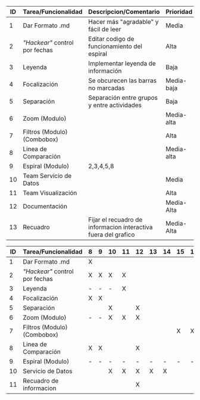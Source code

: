 | ID | Tarea/Funcionalidad | Descripcion/Comentario | Prioridad | Responsable | Avance |
 | ----- | ----- | ----- | ----- | ----- | ----- |
 | 1 | Dar Formato .md | Hacer más "agradable" y fácil de leer | Media | Felipe | 100% |
 | 2 | *"Hackear"* control por fechas | Editar codigo de funcionamiento del espiral | Alta | Jorge | 100% |
 | 3 | Leyenda | Implementar leyenda de información | Baja |  | 0% |
 | 4 | Focalización | Se obcurecen las barras no marcadas | Media-baja | Alfredo | 4% |
 | 5 | Separación | Separación entre grupos y entre actividades | Baja |  | 60% |
 | 6 | Zoom (Modulo) |  | Media-alta |  | 0% |
 | 7 | Filtros (Modulo) (Combobox) |  | Alta | Seba | 5% |
 | 8 | Linea de Comparación |  | Media-alta | Felipe | 45% |
 | 9 | Espiral (Modulo) | 2,3,4,5,8 |  |  | 5% |
 | 10 | Team Servicio de Datos |  | Media | Seba y Felipe | 60% |
 | 11 | Team Visualización |  | Alta | Jorge | 80% |
 | 12 | Documentación | | Media-Alta | Alfredo | 51% |
 | 13 | Recuadro | Fijar el recuadro de informacion interactiva fuera del grafico | Media-Alta |  | 0% |


 | ID | Tarea/Funcionalidad | 8 | 9 | 10 | 11 | 12 | 13 | 14 | 15 | 16 |
 | ----- | ----- | ----- | ----- | ----- | ----- | ----- | ----- | ----- | ----- | ----- |
 | 1 | Dar Formato .md | X |  |  |  |  |  |  |  |  |
 | 2 | *"Hackear"* control por fechas | X | X | X | X |  |  |  |  |  |
 | 3 | Leyenda | - | - | - | X |  |  |  |  |  |
 | 4 | Focalización | X | X |  |  |  |  |  |  |  |
 | 5 | Separación |  |  | X |  | X |  |  |  |  |
 | 6 | Zoom (Modulo) | - | - | X | X | X |  |  |  |  |
 | 7 | Filtros (Modulo) (Combobox) |  |  |  |  |  |  |  | X | X |
 | 8 | Linea de Comparación | X | X |  |  | X |  |  |  |  |
 | 9 | Espiral (Modulo) | - | - | - | - | - | - | - | - | - |
 | 10 | Servicio de Datos |  |  | X | X | X | X | X |  |  |
 | 11 | Recuadro de informacion |  |  |  |  | X |  |  |  |  |
